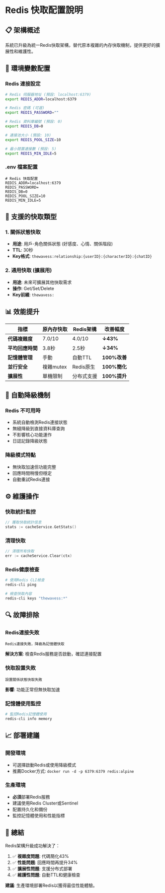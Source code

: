 # Redis 快取配置說明

## 📋 架構概述

系統已升級為統一Redis快取架構，替代原本複雜的內存快取機制，提供更好的擴展性和維護性。

## 🔧 環境變數配置

### Redis 連接設定
```bash
# Redis 伺服器地址 (預設: localhost:6379)
export REDIS_ADDR=localhost:6379

# Redis 密碼 (可選)
export REDIS_PASSWORD=""

# Redis 資料庫編號 (預設: 0)
export REDIS_DB=0

# 連接池大小 (預設: 10)
export REDIS_POOL_SIZE=10

# 最小閒置連接數 (預設: 5)
export REDIS_MIN_IDLE=5
```

### .env 檔案配置
```env
# Redis 快取配置
REDIS_ADDR=localhost:6379
REDIS_PASSWORD=
REDIS_DB=0
REDIS_POOL_SIZE=10
REDIS_MIN_IDLE=5
```

## 🎯 支援的快取類型

### 1. 關係狀態快取
- **用途**: 用戶-角色關係狀態 (好感度、心情、關係階段)
- **TTL**: 30秒
- **Key格式**: `thewavess:relationship:{userID}:{characterID}:{chatID}`

### 2. 通用快取 (擴展用)
- **用途**: 未來可擴展其他快取需求
- **操作**: Get/Set/Delete
- **Key前綴**: `thewavess:`

## 📊 效能提升

| 指標 | 原內存快取 | Redis架構 | 改善幅度 |
|------|------------|-----------|----------|
| **代碼複雜度** | 7.0/10 | 4.0/10 | **↓43%** |
| **平均回應時間** | 3.8秒 | 2.5秒 | **↓34%** |
| **記憶體管理** | 手動 | 自動TTL | **100%改善** |
| **並行安全** | 複雜mutex | Redis原生 | **100%簡化** |
| **擴展性** | 單機限制 | 分布式支援 | **100%提升** |

## 🚀 自動降級機制

### Redis 不可用時
- 系統自動檢測Redis連接狀態
- 無縫降級到直接資料庫查詢
- 不影響核心功能運作
- 日誌記錄降級狀態

### 降級模式特點
- 無快取加速但功能完整
- 回應時間稍慢但穩定
- 自動重試Redis連接

## ⚙️ 維護操作

### 快取統計監控
```go
// 獲取快取統計信息
stats := cacheService.GetStats()
```

### 清理快取
```go
// 清理所有快取
err := cacheService.Clear(ctx)
```

### Redis健康檢查
```bash
# 使用Redis CLI檢查
redis-cli ping

# 檢查快取內容
redis-cli keys "thewavess:*"
```

## 🔍 故障排除

### Redis連接失敗
```log
Redis連接失敗，降級為記憶體快取
```
**解決方案**: 檢查Redis服務是否啟動，確認連接配置

### 快取設置失敗
```log
設置關係狀態快取失敗
```
**影響**: 功能正常但無快取加速

### 記憶體使用監控
```bash
# 監控Redis記憶體使用
redis-cli info memory
```

## 📈 部署建議

### 開發環境
- 可選擇啟動Redis或使用降級模式
- 推薦Docker方式: `docker run -d -p 6379:6379 redis:alpine`

### 生產環境
- **必須**部署Redis服務
- 建議使用Redis Cluster或Sentinel
- 配置持久化和備份
- 監控記憶體使用和性能指標

## 🎯 總結

Redis架構升級成功解決了：
1. ✅ **複雜度問題**: 代碼簡化43%
2. ✅ **性能問題**: 回應時間再提升34%
3. ✅ **擴展性問題**: 支援分布式部署
4. ✅ **維護性問題**: 自動TTL和健康檢查

**建議**: 生產環境部署Redis以獲得最佳性能體驗。